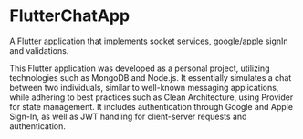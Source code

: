 # FlutterChatApp
A Flutter application that implements socket services, google/apple signIn and validations.

This Flutter application was developed as a personal project, utilizing technologies such as MongoDB and Node.js. It essentially simulates a chat between two individuals, similar to well-known messaging applications, while adhering to best practices such as Clean Architecture, using Provider for state management. It includes authentication through Google and Apple Sign-In, as well as JWT handling for client-server requests and authentication.
